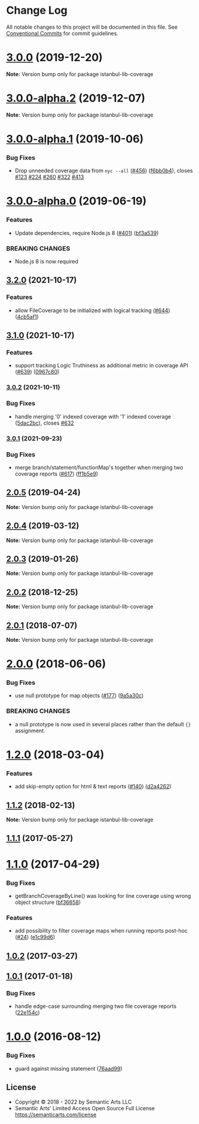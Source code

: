 # Change Log

All notable changes to this project will be documented in this file.
See [Conventional Commits](https://conventionalcommits.org) for commit guidelines.

# [3.0.0](https://github.com/istanbuljs/istanbuljs/compare/istanbul-lib-coverage@3.0.0-alpha.2...istanbul-lib-coverage@3.0.0) (2019-12-20)

**Note:** Version bump only for package istanbul-lib-coverage





# [3.0.0-alpha.2](https://github.com/istanbuljs/istanbuljs/compare/istanbul-lib-coverage@3.0.0-alpha.1...istanbul-lib-coverage@3.0.0-alpha.2) (2019-12-07)

**Note:** Version bump only for package istanbul-lib-coverage





# [3.0.0-alpha.1](https://github.com/istanbuljs/istanbuljs/compare/istanbul-lib-coverage@3.0.0-alpha.0...istanbul-lib-coverage@3.0.0-alpha.1) (2019-10-06)


### Bug Fixes

* Drop unneeded coverage data from `nyc --all` ([#456](https://github.com/istanbuljs/istanbuljs/issues/456)) ([f6bb0b4](https://github.com/istanbuljs/istanbuljs/commit/f6bb0b4)), closes [#123](https://github.com/istanbuljs/istanbuljs/issues/123) [#224](https://github.com/istanbuljs/istanbuljs/issues/224) [#260](https://github.com/istanbuljs/istanbuljs/issues/260) [#322](https://github.com/istanbuljs/istanbuljs/issues/322) [#413](https://github.com/istanbuljs/istanbuljs/issues/413)





# [3.0.0-alpha.0](https://github.com/istanbuljs/istanbuljs/compare/istanbul-lib-coverage@2.0.5...istanbul-lib-coverage@3.0.0-alpha.0) (2019-06-19)


### Features

* Update dependencies, require Node.js 8 ([#401](https://github.com/istanbuljs/istanbuljs/issues/401)) ([bf3a539](https://github.com/istanbuljs/istanbuljs/commit/bf3a539))


### BREAKING CHANGES

* Node.js 8 is now required





## [3.2.0](https://www.github.com/istanbuljs/istanbuljs/compare/istanbul-lib-coverage-v3.1.0...istanbul-lib-coverage-v3.2.0) (2021-10-17)


### Features

* allow FileCoverage to be initialized with logical tracking ([#644](https://www.github.com/istanbuljs/istanbuljs/issues/644)) ([4cb5af1](https://www.github.com/istanbuljs/istanbuljs/commit/4cb5af1daaf33c3e9a5f3ee44f6bb7f958e5ba04))

## [3.1.0](https://www.github.com/istanbuljs/istanbuljs/compare/istanbul-lib-coverage-v3.0.2...istanbul-lib-coverage-v3.1.0) (2021-10-17)


### Features

* support tracking Logic Truthiness as additional metric in coverage API ([#639](https://www.github.com/istanbuljs/istanbuljs/issues/639)) ([0967c80](https://www.github.com/istanbuljs/istanbuljs/commit/0967c80b905c3c17675ff2185b2325784e8dc0a2))

### [3.0.2](https://www.github.com/istanbuljs/istanbuljs/compare/istanbul-lib-coverage-v3.0.1...istanbul-lib-coverage-v3.0.2) (2021-10-11)


### Bug Fixes

* handle merging '0' indexed coverage with '1' indexed coverage ([5dac2bc](https://www.github.com/istanbuljs/istanbuljs/commit/5dac2bcf28d6f27dbb720be72c2b692153418ab5)), closes [#632](https://www.github.com/istanbuljs/istanbuljs/issues/632)

### [3.0.1](https://www.github.com/istanbuljs/istanbuljs/compare/istanbul-lib-coverage-v3.0.0...istanbul-lib-coverage-v3.0.1) (2021-09-23)


### Bug Fixes

* merge branch/statement/functionMap's together when merging two coverage reports ([#617](https://www.github.com/istanbuljs/istanbuljs/issues/617)) ([ff1b5e9](https://www.github.com/istanbuljs/istanbuljs/commit/ff1b5e915201e4ff8f737010509bab98d8238118))

## [2.0.5](https://github.com/istanbuljs/istanbuljs/compare/istanbul-lib-coverage@2.0.4...istanbul-lib-coverage@2.0.5) (2019-04-24)

**Note:** Version bump only for package istanbul-lib-coverage





## [2.0.4](https://github.com/istanbuljs/istanbuljs/compare/istanbul-lib-coverage@2.0.3...istanbul-lib-coverage@2.0.4) (2019-03-12)

**Note:** Version bump only for package istanbul-lib-coverage





## [2.0.3](https://github.com/istanbuljs/istanbuljs/compare/istanbul-lib-coverage@2.0.2...istanbul-lib-coverage@2.0.3) (2019-01-26)

**Note:** Version bump only for package istanbul-lib-coverage





<a name="2.0.2"></a>
## [2.0.2](https://github.com/istanbuljs/istanbuljs/compare/istanbul-lib-coverage@2.0.1...istanbul-lib-coverage@2.0.2) (2018-12-25)




**Note:** Version bump only for package istanbul-lib-coverage

<a name="2.0.1"></a>
## [2.0.1](https://github.com/istanbuljs/istanbuljs/compare/istanbul-lib-coverage@2.0.0...istanbul-lib-coverage@2.0.1) (2018-07-07)




**Note:** Version bump only for package istanbul-lib-coverage

<a name="2.0.0"></a>
# [2.0.0](https://github.com/istanbuljs/istanbuljs/compare/istanbul-lib-coverage@1.2.0...istanbul-lib-coverage@2.0.0) (2018-06-06)


### Bug Fixes

* use null prototype for map objects ([#177](https://github.com/istanbuljs/istanbuljs/issues/177)) ([9a5a30c](https://github.com/istanbuljs/istanbuljs/commit/9a5a30c))


### BREAKING CHANGES

* a null prototype is now used in several places rather than the default `{}` assignment.




<a name="1.2.0"></a>
# [1.2.0](https://github.com/istanbuljs/istanbuljs/compare/istanbul-lib-coverage@1.1.2...istanbul-lib-coverage@1.2.0) (2018-03-04)


### Features

* add skip-empty option for html & text reports ([#140](https://github.com/istanbuljs/istanbuljs/issues/140)) ([d2a4262](https://github.com/istanbuljs/istanbuljs/commit/d2a4262))




<a name="1.1.2"></a>
## [1.1.2](https://github.com/istanbuljs/istanbuljs/compare/istanbul-lib-coverage@1.1.1...istanbul-lib-coverage@1.1.2) (2018-02-13)




**Note:** Version bump only for package istanbul-lib-coverage

<a name="1.1.1"></a>
## [1.1.1](https://github.com/istanbuljs/istanbuljs/compare/istanbul-lib-coverage@1.1.0...istanbul-lib-coverage@1.1.1) (2017-05-27)




<a name="1.1.0"></a>
# [1.1.0](https://github.com/istanbuljs/istanbul-lib-coverage/compare/istanbul-lib-coverage@1.0.2...istanbul-lib-coverage@1.1.0) (2017-04-29)


### Bug Fixes

* getBranchCoverageByLine() was looking for line coverage using wrong object structure ([bf36658](https://github.com/istanbuljs/istanbul-lib-coverage/commit/bf36658))


### Features

* add possibility to filter coverage maps when running reports post-hoc ([#24](https://github.com/istanbuljs/istanbuljs/issues/24)) ([e1c99d6](https://github.com/istanbuljs/istanbul-lib-coverage/commit/e1c99d6))




<a name="1.0.2"></a>
## [1.0.2](https://github.com/istanbuljs/istanbul-lib-coverage/compare/istanbul-lib-coverage@1.0.1...istanbul-lib-coverage@1.0.2) (2017-03-27)

<a name="1.0.1"></a>
## [1.0.1](https://github.com/istanbuljs/istanbul-lib-coverage/compare/v1.0.0...v1.0.1) (2017-01-18)


### Bug Fixes

* handle edge-case surrounding merging two file coverage reports ([22e154c](https://github.com/istanbuljs/istanbul-lib-coverage/commit/22e154c))



<a name="1.0.0"></a>
# [1.0.0](https://github.com/istanbuljs/istanbul-lib-coverage/compare/v1.0.0-alpha.3...v1.0.0) (2016-08-12)


### Bug Fixes

* guard against missing statement ([76aad99](https://github.com/istanbuljs/istanbul-lib-coverage/commit/76aad99))

## License

- Copyright © 2018 - 2022 by Semantic Arts LLC
- Semantic Arts' Limited Access Open Source Full License https://semanticarts.com/license
